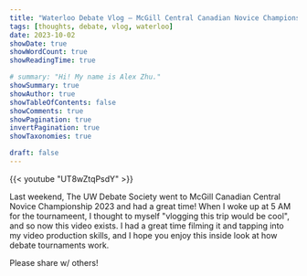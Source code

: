 ```yaml
---
title: "Waterloo Debate Vlog — McGill Central Canadian Novice Championship 2023"
tags: [thoughts, debate, vlog, waterloo]
date: 2023-10-02
showDate: true
showWordCount: true
showReadingTime: true

# summary: "Hi! My name is Alex Zhu."
showSummary: true
showAuthor: true
showTableOfContents: false
showComments: true
showPagination: true
invertPagination: true
showTaxonomies: true

draft: false
---
```


{{< youtube "UT8wZtqPsdY" >}}

Last weekend, The UW Debate Society went to McGill Canadian Central Novice Championship 2023 and had a great time! When I woke up at 5 AM for the tournameent, I thought to myself "vlogging this trip would be cool", and so now this video exists. I had a great time filming it and tapping into my video production skills, and I hope you enjoy this inside look at how debate tournaments work.

Please share w/ others!